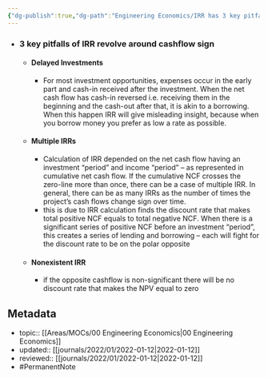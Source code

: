 ```yaml
---
{"dg-publish":true,"dg-path":"Engineering Economics/IRR has 3 key pitfalls to watch out for.md","permalink":"/engineering-economics/irr-has-3-key-pitfalls-to-watch-out-for/","title":"IRR has 3 key pitfalls to watch out for","tags":["PermanentNote"]}
---
```



- ### 3 key pitfalls of IRR revolve around cashflow sign
	- #### Delayed Investments
		- For most investment opportunities, expenses occur in the early part and cash-in received after the investment. When the net cash flow has cash-in reversed i.e. receiving them in the beginning and the cash-out after that, it is akin to a borrowing. When this happen IRR will give misleading insight, because when you borrow money you prefer as low a rate as possible.
	- #### Multiple IRRs
	    - Calculation of IRR depended on the net cash flow having an investment “period” and income “period” – as represented in cumulative net cash flow. If the cumulative NCF crosses the zero-line more than once, there can be a case of multiple IRR. In general, there can be as many IRRs as the number of times the project’s cash flows change sign over time.
	    - this is due to IRR calculation finds the discount rate that makes total positive NCF equals to total negative NCF. When there is a significant series of positive NCF before an investment “period”, this creates a series of lending and borrowing – each will fight for the discount rate to be on the polar opposite
	- #### Nonexistent IRR
	    - if the opposite cashflow is non-significant there will be no discount rate that makes the NPV equal to zero

## Metadata
- topic:: [[Areas/MOCs/00 Engineering Economics\|00 Engineering Economics]]
- updated:: [[journals/2022/01/2022-01-12\|2022-01-12]]
- reviewed:: [[journals/2022/01/2022-01-12\|2022-01-12]]
- #PermanentNote 